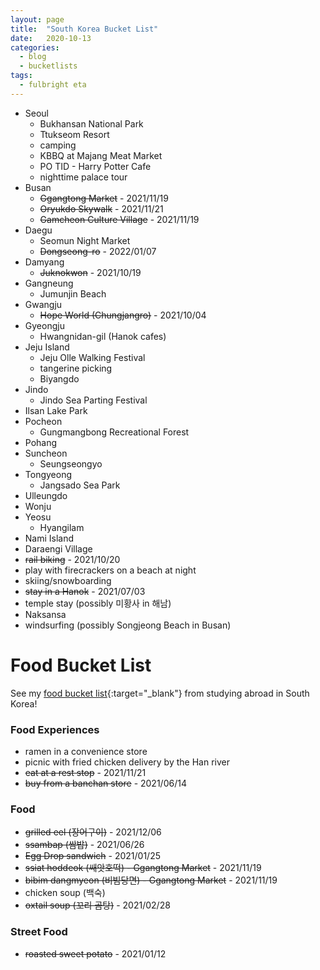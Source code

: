 ```yaml
---
layout: page
title:  "South Korea Bucket List"
date:   2020-10-13
categories:
  - blog
  - bucketlists
tags:
  - fulbright eta
---
```


* Seoul
    * Bukhansan National Park
    * Ttukseom Resort
    * camping
    * KBBQ at Majang Meat Market
    * PO TID - Harry Potter Cafe
    * nighttime palace tour
* Busan
    * ~~Ggangtong Market~~ - 2021/11/19
    * ~~Oryukdo Skywalk~~ - 2021/11/21
    * ~~Gamcheon Culture Village~~ - 2021/11/19
* Daegu
    * Seomun Night Market
    * ~~Dongseong-ro~~ - 2022/01/07
* Damyang
    * ~~Juknokwon~~ - 2021/10/19
* Gangneung
    * Jumunjin Beach
* Gwangju
    * ~~Hope World (Chungjangro)~~ - 2021/10/04
* Gyeongju
    * Hwangnidan-gil (Hanok cafes)
* Jeju Island
    * Jeju Olle Walking Festival
    * tangerine picking
    * Biyangdo
* Jindo
    * Jindo Sea Parting Festival
* Ilsan Lake Park
* Pocheon
    * Gungmangbong Recreational Forest
* Pohang
* Suncheon
    * Seungseongyo
* Tongyeong
    * Jangsado Sea Park
* Ulleungdo
* Wonju
* Yeosu
    * Hyangilam
* Nami Island
* Daraengi Village
* ~~rail biking~~ - 2021/10/20
* play with firecrackers on a beach at night
* skiing/snowboarding
* ~~stay in a Hanok~~ - 2021/07/03
* temple stay (possibly 미황사 in 해남)
* Naksansa
* windsurfing (possibly Songjeong Beach in Busan)

# Food Bucket List

See my [food bucket list](https://connieinkorea.tumblr.com/post/107430759055/food-bucket-list){:target="_blank"} from studying abroad in South Korea!

### Food Experiences
* ramen in a convenience store
* picnic with fried chicken delivery by the Han river
* ~~eat at a rest stop~~ - 2021/11/21
* ~~buy from a banchan store~~ - 2021/06/14

### Food
* ~~grilled eel (장어구이)~~ - 2021/12/06
* ~~ssambap (쌈밥)~~ - 2021/06/26
* ~~Egg Drop sandwich~~ - 2021/01/25
* ~~ssiat hoddeok (쌔앗호떡) - Ggangtong Market~~ - 2021/11/19
* ~~bibim dangmyeon (비빔당면) - Ggangtong Market~~ - 2021/11/19
* chicken soup (백숙)
* ~~oxtail soup (꼬리 곰탕)~~ - 2021/02/28

### Street Food
* ~~roasted sweet potato~~ - 2021/01/12
